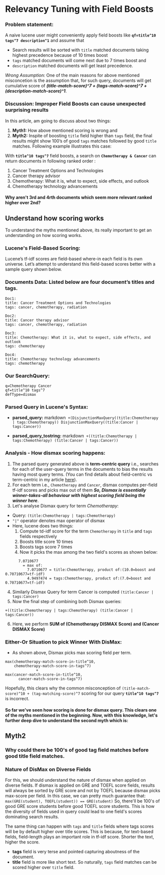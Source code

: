 # Relevancy Tuning with Field Boosts

### Problem statement:
A naive lucene user might conveniently apply field boosts like **`qf=title^10 tags^7 description^1`** and assume that 
- Search results will be sorted with ```title``` matched documents taking highest precedence because of 10 times boost
- ```tags``` matched documents will come next due to 7 times boost and 
- ```description``` matched documents will get least precedence.

**Wrong Assumption*:* One of the main reasons for above mentioned misconcetion is the assumption that, for such query, documents will get cumulative score of _**(title-match-score)^7 + (tags-match-score)^7 + (description-match-score)^1**_. 

### Discussion: Improper Field Boosts can cause unexpected surprising results
In this article, am going to discuss about two things:
1. **Myth1:** How above mentioned scoring is wrong and 
2. **Myth2:** Inspite of boosting `title` field higher than `tags` field, the final results might show 100’s of good `tags` matches followed by good `title` matches. Following example illustrates this case: 

With **`title^10 tags^7`** field boosts, a search on **`Chemotherapy & Cancer`** can return documents in following ranked order :
1. Cancer Treatment Options and Technologies
2. Cancer therapy advisor
3. Chemotherapy: What it is, what to expect, side effects, and outlook
4. Chemotherapy technology advancements

#### Why aren't 3rd and 4rth documents which seem more relevant ranked higher over 2nd?

## Understand how scoring works
To understand the myths mentioned above, its really important to get an understanding on how scoring works.
### Lucene's Field-Based Scoring:
Lucene’s tf-idf scores are field-based where-in each field is its own universe.
Let’s attempt to understand this field-based scores better with a sample query shown below. 

### Documents Data: Listed below are four document’s titles and tags.
```
Doc1: 
title: Cancer Treatment Options and Technologies
tags: cancer, chemotherapy, radiation

Doc2:
title: Cancer therapy advisor
tags: cancer, chemotherapy, radiation

Doc3: 
title: Chemotherapy: What it is, what to expect, side effects, and outlook
tags: chemotherapy

Doc4:
title: Chemotherapy technology advancements
tags: chemotherapy
```

### Our SearchQuery:
```
q=Chemotherapy Cancer
qf=title^10 tags^7
defType=dismax
```

### Parsed Query in Lucene's Syntax:
- **parsed_query:** 
markdown```
   +(DisjunctionMaxQuery((title:Chemotherapy | tags:Chemotherapy))
     DisjunctionMaxQuery((title:Cancer | tags:Cancer))```
     
- **parsed_query_tostring:**
markdown```
    +((title:Chemotherapy | tags:Chemotherapy)
     (title:Cancer | tags:Cancer))```

### Analysis - How dismax scoring happens:
1. The parsed query generated above is **term-centric query** i.e., searches for each of the user-query terms in the documents to bias the results having most query terms. (You can find details about field-centric vs term-centric in my article [here](https://spoddutur.github.io/my-notes/solr3)).
2. For each term i.e., ```Chemotherapy``` and ```Cancer```, dismax computes per-field tf-idf scores and picks max out of them _**So, Dismax is essentially winner-takes-all behaviour with highest scoring field being the winner here**_.
3. Let's analyse Dismax query for term _Chemotherapy_:
  - Query: ```(title:Chemotherapy | tags:Chemotherapy)```
  - ```"|"``` operator denotes max operator of dismax
  - Here, lucene does two things:
      1. Compute td-idf score for the term ```Chemotherapy``` in ```title``` and ```tags``` fields respectively
      2. Boosts title score 10 times
      3. Boosts tags score 7 times
      4. Now it picks the max among the two field's scores as shown below:
```
      7.0710677 
      	= max of:
      	  7.0710677 = title:Chemotherapy, product of:(10.0=boost and 0.70710677=tf-idf)
      	  4.9497474 = tags:Chemotherapy, product of:(7.0=boost and 0.70710677=tf-idf)
```
4. Similarly Dismax Query for term Cancer is computed  ```(title:Cancer | tags:Cancer)```
5. Now the final step of combining both Dismax queries: 
```
+((title:Chemotherapy | tags:Chemotherapy) (title:Cancer | tags:Cancer))
```
6. Here, we perform **SUM of (Chemotherapy DISMAX Score) and (Cancer DISMAX Score)**

### Either-Or Situation to pick Winner With DisMax:
- As shown above, Dismax picks max scoring field per term.
```
max(chemotherapy-match-score-in-title^10, 
    chemotherapy-match-score-in-tags^7)
              + 
max(cancer-match-score-in-title^10,
      cancer-match-score-in-tags^7)
```
Hopefully, this clears why the common misconception of `(title-match-score)^10 + (tag-matching-score)^7` scoring for our query **`title^10 tags^7`** is incorrect.

#### So far we've seen how scoring is done for dismax query. This clears one of the myths mentioned in the beginning. Now, with this knowledge, let's further deep dive to understand the second myth which is:

## Myth2
### Why could there be 100's of good tag field matches before good title field matches.

### Nature of DisMax on Diverse Fields
For this, we should understand the nature of dismax when applied on diverse fields. If dismax is applied on GRE and TOEFL score fields, results will always be sorted by GRE score and not by TOEFL because dismax picks max-score per field. In this case, we can pretty much guarantee that: 
```max(GRE(student), TOEFL(student)) == GRE(student)```
So, there'll be 100's of good GRE score students before good TOEFL score students. This is how the diversity of fields used in query could lead to one field's scores dominating search results.

The same thing can happen with ```tags``` and ```title``` fields where tags scores will be by default higher over title scores. This is because, for text-based fields, field-length plays an important role in tf-idf score. Shorter the text, higher the score.
- **tags** field is very terse and pointed capturing aboutness of the document. 
- **title** field is more like short text.
So naturally, ```tags``` field matches can be scored higher over ```title``` field.



